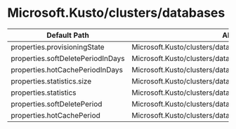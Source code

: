 # Microsoft.Kusto/clusters/databases

| Default Path | Alias |
|---|---|
| properties.provisioningState | Microsoft.Kusto/clusters/databases/provisioningState |
| properties.softDeletePeriodInDays | Microsoft.Kusto/clusters/databases/softDeletePeriodInDays |
| properties.hotCachePeriodInDays | Microsoft.Kusto/clusters/databases/hotCachePeriodInDays |
| properties.statistics.size | Microsoft.Kusto/clusters/databases/statistics.size |
| properties.statistics | Microsoft.Kusto/clusters/databases/statistics |
| properties.softDeletePeriod | Microsoft.Kusto/clusters/databases/softDeletePeriod |
| properties.hotCachePeriod | Microsoft.Kusto/clusters/databases/hotCachePeriod |

